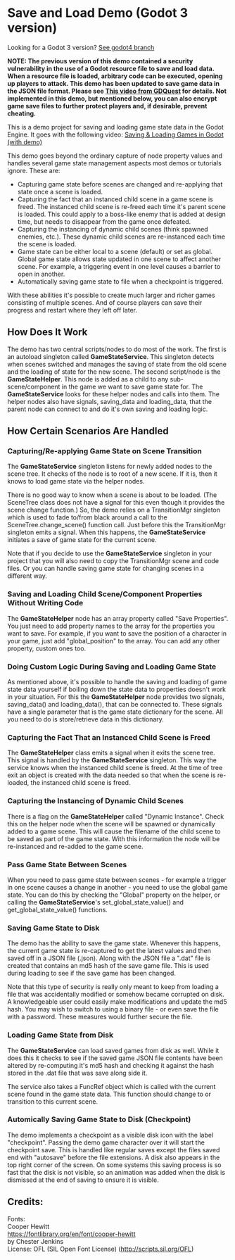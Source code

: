 # Save and Load Demo (Godot 3 version)

Looking for a Godot 3 version?  [See godot4 branch](https://github.com/jhlothamer/save_and_load_demo/tree/godot4)

**NOTE: The previous version of this demo contained a security vulnerability in the use of a Godot resource file to save and load data.  When a resource file is loaded, arbitrary code can be executed, opening up players to attack.  This demo has been updated to save game data in the JSON file format.  Please see [This video from GDQuest](https://youtu.be/j7p7cGj20jU) for details.  Not implemented in this demo, but mentioned below, you can also encrypt game save files to further protect players and, if desirable, prevent cheating.**

This is a demo project for saving and loading game state data in the Godot Engine.  It goes with the following video:  [Saving & Loading Games in Godot (with demo)](https://youtu.be/_gBpk5nKyXU)

This demo goes beyond the ordinary capture of node property values and handles several game state management aspects most demos or tutorials ignore. These are:

- Capturing game state before scenes are changed and re-applying that state once a scene is loaded.
- Capturing the fact that an instanced child scene in a game scene is freed. The instanced child scene is re-freed each time it's parent scene is loaded. This could apply to a boss-like enemy that is added at design time, but needs to disappear from the game once defeated.
- Capturing the instancing of dynamic child scenes (think spawned enemies, etc.). These dynamic child scenes are re-instanced each time the scene is loaded.
- Game state can be either local to a scene (default) or set as global. Global game state allows state updated in one scene to affect another scene. For example, a triggering event in one level causes a barrier to open in another.
- Automatically saving game state to file when a checkpoint is triggered.

With these abilities it's possible to create much larger and richer games consisting of multiple scenes. And of course players can save their progress and restart where they left off later.

## How Does It Work

The demo has two central scripts/nodes to do most of the work. The first is an autoload singleton called **GameStateService**. This singleton detects when scenes switched and manages the saving of state from the old scene and the loading of state for the new scene. The second script/node is the **GameStateHelper**. This node is added as a child to any sub-scene/component in the game we want to save game state for. The **GameStateService** looks for these helper nodes and calls into them. The helper nodes also have signals, saving_data and loading_data, that the parent node can connect to and do it's own saving and loading logic.

## How Certain Scenarios Are Handled

### Capturing/Re-applying Game State on Scene Transition
The **GameStateService** singleton listens for newly added nodes to the scene tree. It checks of the node is to root of a new scene. If it is, then it knows to load game state via the helper nodes.

There is no good way to know when a scene is about to be loaded. (The SceneTree class does not have a signal for this even though it provides the scene change function.) So, the demo relies on a TransitionMgr singleton which is used to fade to/from black around a call to the SceneTree.change_scene() function call. Just before this the TransitionMgr singleton emits a signal. When this happens, the **GameStateService** initiates a save of game state for the current scene.

Note that if you decide to use the **GameStateService** singleton in your project that you will also need to copy the TransitionMgr scene and code files. Or you can handle saving game state for changing scenes in a different way.

### Saving and Loading Child Scene/Component Properties Without Writing Code
The **GameStateHelper** node has an array property called "Save Properties". You just need to add property names to the array for the properties you want to save. For example, if you want to save the position of a character in your game, just add "global_position" to the array. You can add any other property, custom ones too.

### Doing Custom Logic During Saving and Loading Game State
As mentioned above, it's possible to handle the saving and loading of game state data yourself if boiling down the state data to properties doesn't work in your situation.  For this the **GameStateHelper** node provides two signals, saving_data() and loading_data(), that can be connected to. These signals have a single parameter that is the game state dictionary for the scene. All you need to do is store/retrieve data in this dictionary.

### Capturing the Fact That an Instanced Child Scene is Freed
The **GameStateHelper** class emits a signal when it exits the scene tree. This signal is handled by the **GameStateService** singleton. This way the service knows when the instanced child scene is freed. At the time of tree exit an object is created with the data needed so that when the scene is re-loaded, the instanced child scene is freed.

### Capturing the Instancing of Dynamic Child Scenes
There is a flag on the **GameStateHelper** called "Dynamic Instance". Check this on the helper node when the scene will be spawned or dynamically added to a game scene. This will cause the filename of the child scene to be saved as part of the game state. With this information the node will be re-instanced and re-added to the game scene.

### Pass Game State Between Scenes
When you need to pass game state between scenes - for example a trigger in one scene causes a change in another - you need to use the global game state. You can do this by checking the "Global" property on the helper, or calling the **GameStateService**'s set_global_state_value() and get_global_state_value() functions.

### Saving Game State to Disk
The demo has the ability to save the game state. Whenever this happens, the current game state is re-captured to get the latest values and then saved off in a JSON file (.json). Along with the JSON file a ".dat" file is created that contains an md5 hash of the save game file. This is used during loading to see if the save game has been changed.

Note that this type of security is really only meant to keep from loading a file that was accidentally modified or somehow became corrupted on disk. A knowledgeable user could easily make modifications and update the md5 hash. You may wish to switch to using a binary file - or even save the file with a password. These measures would further secure the file.

### Loading Game State from Disk
The **GameStateService** can load saved games from disk as well. While it does this it checks to see if the saved game JSON file contents have been altered by re-computing it's md5 hash and checking it against the hash stored in the .dat file that was save along side it.

The service also takes a FuncRef object which is called with the current scene found in the game state data. This function should change to or transition to this current scene.

### Automically Saving Game State to Disk (Checkpoint)
The demo implements a checkpoint as a visible disk icon with the label "checkpoint".  Passing the demo game character over it will start the checkpoint save.  This is handled like regular saves except the files saved end with "autosave" before the file extensions.  A disk also appears in the top right corner of the screen.  On some systems this saving process is so fast that the disk is not visible, so an animation was added when the disk is dismissed at the end of saving to ensure it is visible.

Credits:
-----------
Fonts:<br>
Cooper Hewitt<br>
https://fontlibrary.org/en/font/cooper-hewitt<br>
by Chester Jenkins<br>
License: OFL (SIL Open Font License) (http://scripts.sil.org/OFL)

